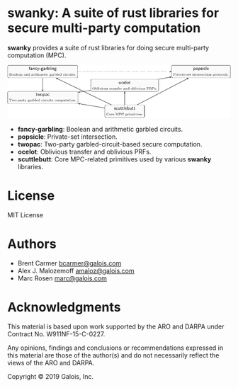 # **swanky**: A suite of rust libraries for secure multi-party computation

**swanky** provides a suite of rust libraries for doing secure multi-party
computation (MPC).

![library diagram](diagram.png)

* **fancy-garbling**: Boolean and arithmetic garbled circuits.
* **popsicle**: Private-set intersection.
* **twopac**: Two-party garbled-circuit-based secure computation.
* **ocelot**: Oblivious transfer and oblivious PRFs.
* **scuttlebutt**: Core MPC-related primitives used by various **swanky**
  libraries.

# License

MIT License

# Authors

- Brent Carmer <bcarmer@galois.com>
- Alex J. Malozemoff <amaloz@galois.com>
- Marc Rosen <marc@galois.com>

# Acknowledgments

This material is based upon work supported by the ARO and DARPA under Contract
No. W911NF-15-C-0227.

Any opinions, findings and conclusions or recommendations expressed in this
material are those of the author(s) and do not necessarily reflect the views of
the ARO and DARPA.

Copyright © 2019 Galois, Inc.
